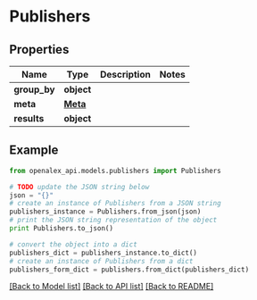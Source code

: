 # Publishers


## Properties
Name | Type | Description | Notes
------------ | ------------- | ------------- | -------------
**group_by** | **object** |  | 
**meta** | [**Meta**](Meta.md) |  | 
**results** | **object** |  | 

## Example

```python
from openalex_api.models.publishers import Publishers

# TODO update the JSON string below
json = "{}"
# create an instance of Publishers from a JSON string
publishers_instance = Publishers.from_json(json)
# print the JSON string representation of the object
print Publishers.to_json()

# convert the object into a dict
publishers_dict = publishers_instance.to_dict()
# create an instance of Publishers from a dict
publishers_form_dict = publishers.from_dict(publishers_dict)
```
[[Back to Model list]](../README.md#documentation-for-models) [[Back to API list]](../README.md#documentation-for-api-endpoints) [[Back to README]](../README.md)


